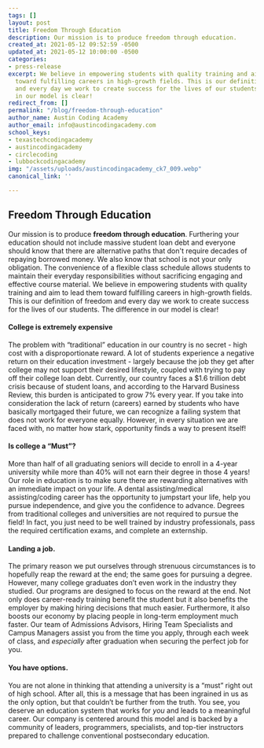```yaml
---
tags: []
layout: post
title: Freedom Through Education
description: Our mission is to produce freedom through education.
created_at: 2021-05-12 09:52:59 -0500
updated_at: 2021-05-12 10:00:00 -0500
categories:
- press-release
excerpt: We believe in empowering students with quality training and aim to lead them
  toward fulfilling careers in high-growth fields. This is our definition of freedom
  and every day we work to create success for the lives of our students. The difference
  in our model is clear!
redirect_from: []
permalink: "/blog/freedom-through-education"
author_name: Austin Coding Academy
author_email: info@austincodingacademy.com
school_keys:
- texastechcodingacademy
- austincodingacademy
- circlecoding
- lubbockcodingacademy
img: "/assets/uploads/austincodingacademy_ck7_009.webp"
canonical_link: ''

---
```

## Freedom Through Education

Our mission is to produce **freedom through education**. Furthering your education should not include massive student loan debt and everyone should know that there are alternative paths that don't require decades of repaying borrowed money. We also know that school is not your only obligation. The convenience of a flexible class schedule allows students to maintain their everyday responsibilities without sacrificing engaging and effective course material. We believe in empowering students with quality training and aim to lead them toward fulfilling careers in high-growth fields. This is our definition of freedom and every day we work to create success for the lives of our students. The difference in our model is clear!

#### **College is extremely expensive**

The problem with “traditional” education in our country is no secret - high cost with a disproportionate reward. A lot of students experience a negative return on their education investment - largely because the job they get after college may not support their desired lifestyle, coupled with trying to pay off their college loan debt. Currently, our country faces a $1.6 trillion debt crisis because of student loans, and according to the Harvard Business Review, this burden is anticipated to grow 7% every year. If you take into consideration the lack of return (careers) earned by students who have basically mortgaged their future, we can recognize a failing system that does not work for everyone equally. However, in every situation we are faced with, no matter how stark, opportunity finds a way to present itself!

#### **Is college a “Must”?**

More than half of all graduating seniors will decide to enroll in a 4-year university while more than 40% will not earn their degree in those 4 years! Our role in education is to make sure there are rewarding alternatives with an immediate impact on your life. A dental assisting/medical assisting/coding career has the opportunity to jumpstart your life, help you pursue independence, and give you the confidence to advance. Degrees from traditional colleges and universities are not required to pursue the field! In fact, you just need to be well trained by industry professionals, pass the required certification exams, and complete an externship.

#### **Landing a job.**

The primary reason we put ourselves through strenuous circumstances is to hopefully reap the reward at the end; the same goes for pursuing a degree. However, many college graduates don’t even work in the industry they studied. Our programs are designed to focus on the reward at the end. Not only does career-ready training benefit the student but it also benefits the employer by making hiring decisions that much easier. Furthermore, it also boosts our economy by placing people in long-term employment much faster. Our team of Admissions Advisors, Hiring Team Specialists and Campus Managers assist you from the time you apply, through each week of class, and _especially_ after graduation when securing the perfect job for you.

#### **You have options.**

You are not alone in thinking that attending a university is a “must” right out of high school. After all, this is a message that has been ingrained in us as the only option, but that couldn’t be further from the truth. You see, you deserve an education system that works for _you_ and leads to a meaningful career. Our company is centered around this model and is backed by a community of leaders, programmers, specialists, and top-tier instructors prepared to challenge conventional postsecondary education.